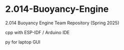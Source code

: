 # 2.014-Buoyancy-Engine
2.014 Buoyancy Engine Team Repository (Spring 2025)

cpp with ESP-IDF / Arduino IDE

py for laptop GUI
